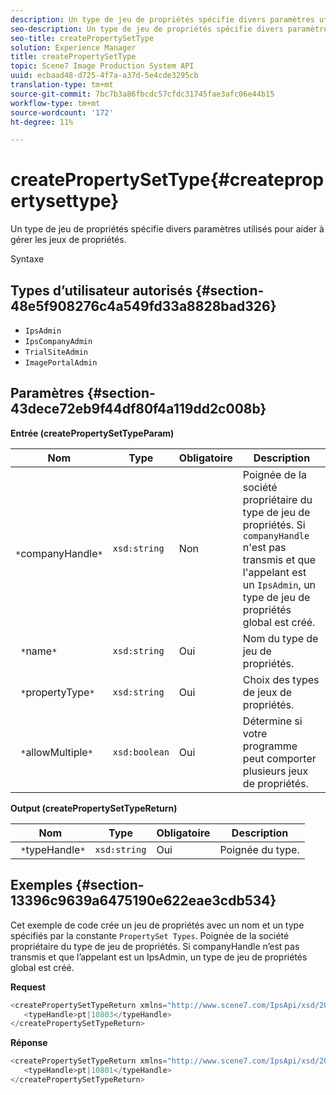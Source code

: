 ```yaml
---
description: Un type de jeu de propriétés spécifie divers paramètres utilisés pour aider à gérer les jeux de propriétés.
seo-description: Un type de jeu de propriétés spécifie divers paramètres utilisés pour aider à gérer les jeux de propriétés.
seo-title: createPropertySetType
solution: Experience Manager
title: createPropertySetType
topic: Scene7 Image Production System API
uuid: ecbaad48-d725-4f7a-a37d-5e4cde3295cb
translation-type: tm+mt
source-git-commit: 7bc7b3a86fbcdc57cfdc31745fae3afc06e44b15
workflow-type: tm+mt
source-wordcount: '172'
ht-degree: 11%

---
```



# createPropertySetType{#createpropertysettype}

Un type de jeu de propriétés spécifie divers paramètres utilisés pour aider à gérer les jeux de propriétés.

Syntaxe

## Types d’utilisateur autorisés {#section-48e5f908276c4a549fd33a8828bad326}

* `IpsAdmin`
* `IpsCompanyAdmin`
* `TrialSiteAdmin`
* `ImagePortalAdmin`

## Paramètres {#section-43dece72eb9f44df80f4a119dd2c008b}

**Entrée (createPropertySetTypeParam)**

| Nom | Type | Obligatoire | Description |
|---|---|---|---|
| ` *`companyHandle`*` | `xsd:string` | Non | Poignée de la société propriétaire du type de jeu de propriétés. Si `companyHandle` n&#39;est pas transmis et que l&#39;appelant est un `IpsAdmin`, un type de jeu de propriétés global est créé. |
| ` *`name`*` | `xsd:string` | Oui | Nom du type de jeu de propriétés. |
| ` *`propertyType`*` | `xsd:string` | Oui | Choix des types de jeux de propriétés. |
| ` *`allowMultiple`*` | `xsd:boolean` | Oui | Détermine si votre programme peut comporter plusieurs jeux de propriétés. |

**Output (createPropertySetTypeReturn)**

| Nom | Type | Obligatoire | Description |
|---|---|---|---|
| ` *`typeHandle`*` | `xsd:string` | Oui | Poignée du type. |

## Exemples {#section-13396c9639a6475190e622eae3cdb534}

Cet exemple de code crée un jeu de propriétés avec un nom et un type spécifiés par la constante `PropertySet Types`. Poignée de la société propriétaire du type de jeu de propriétés. Si companyHandle n’est pas transmis et que l’appelant est un IpsAdmin, un type de jeu de propriétés global est créé.

**Request**

```java
<createPropertySetTypeReturn xmlns="http://www.scene7.com/IpsApi/xsd/2008-01-15">
   <typeHandle>pt|10803</typeHandle>
</createPropertySetTypeReturn>
```

**Réponse**

```java
<createPropertySetTypeReturn xmlns="http://www.scene7.com/IpsApi/xsd/2008-01-15">
   <typeHandle>pt|10801</typeHandle>
</createPropertySetTypeReturn>
```


